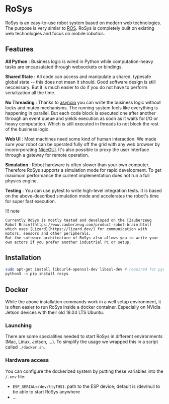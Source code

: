 # RoSys

RoSys is an easy-to-use robot system based on modern web technologies.
The purpose is very simlar to [ROS](https://www.ros.org/).
RoSys is completely built on existing web technologies and focus on mobile robotics.

## Features

**All Python**
: Business logic is wired in Python while computation-heavy tasks are encapsulated through websockets or bindings.

**Shared State**
: All code can access and manipulate a shared, typesafe global state -- this does not mean it should.
Good software design is still neccessary.
But it is much easier to do if you do not have to perform serialization all the time.

**No Threading**
: Thanks to [asyncio](https://docs.python.org/3/library/asyncio.html) you can write the business logic without locks and mutex mechanisms.
The running system feels like everything is happening in parallel. But each code block is executed one after another through an event queue and yields execution as soon as it waits for I/O or heavy computation.
Which is still executed in threads to not block the rest of the business logic.

**Web UI**
: Most machines need some kind of human interaction.
We made sure your robot can be operated fully off the grid with any web browser by incororporating [NiceGUI](https://nicegui.io/).
It's also possible to proxy the user interface through a gateway for remote operation.

**Simulation**
: Robot hardware is often slower than your own computer.
Therefore RoSys supports a simulation mode for rapid development.
To get maximum performance the current implementation does not run a full physics engine.

**Testing**
: You can use pytest to write high-level integration tests.
It is based on the above-described simulation mode and accelerates the robot's time for super fast execution.

!!! note

    Currently RoSys is mostly tested and developed on the [Zauberzeug Robot Brain](https://www.zauberzeug.com/product-robot-brain.html) which uses [Lizard](https://lizard.dev/) for communication with motors, sensors and other peripherals.
    But the software architecture of RoSys also allows you to write your own actors if you prefer another industrial PC or setup.

## Installation

```bash
sudo apt-get install libcurl4-openssl-dev libssl-dev # required for pycurl
python3 -m pip install rosys
```

## Docker

While the above installation commands work in a well setup environment, it is often easier to run RoSys inside a docker container.
Especially on NVidia Jetson devices with their old 18.04 LTS Ubuntu.

### Launching

There are some specialities needed to start RoSys in different environments (Mac, Linux, Jetson, ...).
To simplify the usage we wrapped this in a script called `./docker.sh`.

### Hardware access

You can configure the dockerized system by putting these variables into the `/.env` file:

- `ESP_SERIAL=/dev/ttyTHS1`: path to the ESP device; default is /dev/null to be able to start RoSys anywhere
- ...
